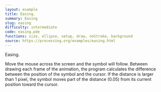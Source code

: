 ```yaml
---
layout: example
title: Easing.
summary: Easing
slug: easing
difficulty: intermediate
code: easing.pde
functions: size, ellipse, setup, draw, noStroke, background
source: https://processing.org/examples/easing.html
---
```


Easing. 

 Move the mouse across the screen and the symbol will follow. Between drawing each frame of the animation, the program calculates the difference between the position of the symbol and the cursor. If the distance is larger than 1 pixel, the symbol moves part of the distance (0.05) from its current position toward the cursor.
